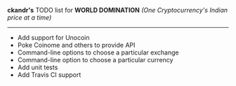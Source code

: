 **ckandr's** TODO list for **WORLD DOMINATION** _(One Cryptocurrency's Indian price at a time)_
******************************************
* Add support for Unocoin
* Poke Coinome and others to provide API
* Command-line options to choose a particular exchange
* Command-line option to choose a particular currency
* Add unit tests
* Add Travis CI support
